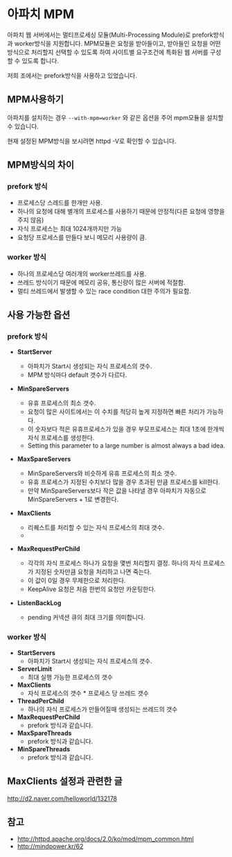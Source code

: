 # 아파치 MPM
아파치 웹 서버에서는 멀티프로세싱 모듈(Multi-Processing Module)로 prefork방식과 worker방식을 지원합니다.
MPM모듈은 요청을 받아들이고, 받아들인 요청을 어떤 방식으로 처리할지 선택할 수 있도록 하여 사이트별 요구조건에 특화된 웹 서버를 구성할 수 있도록 합니다.

저희 조에서는 prefork방식을 사용하고 있었습니다.

## MPM사용하기
아파치를 설치하는 경우 `--with-mpm=worker` 와 같은 옵션을 주어 mpm모듈을 설치할 수 있습니다.

현재 설정된 MPM방식을 보시려면 httpd -V로 확인할 수 있습니다.

## MPM방식의 차이
### prefork 방식
- 프로세스당 스레드를 한개만 사용.
- 하나의 요청에 대해 별개의 프로세스를 사용하기 때문에 안정적(다른 요청에 영향을 주지 않음)
- 자식 프로세스는 최대 1024개까지만 가능
- 요청당 프로세스를 만들다 보니 메모리 사용량이 큼.
### worker 방식
- 하나의 프로세스당 여러개의 worker쓰레드를 사용.
- 쓰레드 방식이기 때문에 메모리 공유, 통신량이 많은 서버에 적절함.
- 멀티 쓰레드에서 발생할 수 있는 race condition 대한 주의가 필요함.

## 사용 가능한 옵션
### prefork 방식
- **StartServer**
	- 아파치가 Start시 생성되는 자식 프로세스의 갯수.
	- MPM 방식마다 default 갯수가 다르다.
- **MinSpareServers**
	- 유휴 프로세스의 최소 갯수.
	- 요청이 많은 사이트에서는 이 수치를 적당히 높게 지정하면 빠른 처리가 가능하다.
	- 이 숫자보다 적은 유휴프로세스가 있을 경우 부모프로세스는 최대 1초에 한개씩 자식 프로세스를 생성한다.
	- Setting this parameter to a large number is almost always a bad idea.
- **MaxSpareServers**
	- MinSpareServers와 비슷하게 유휴 프로세스의 최소 갯수.
	- 유휴 프로세스가 지정된 수치보다 많을 경우 초과된 만큼 프로세스를 kill한다.
	- 만약 MinSpareServers보다 작은 값을 나타낼 경우 아파치가 자동으로 MinSpareServers + 1로 변경한다.
- **MaxClients**
	- 리퀘스트를 처리할 수 있는 자식 프로세스의 최대 갯수.
	- 
- **MaxRequestPerChild**
	- 각각의 자식 프로세스 하나가 요청을 몇번 처리할지 결정. 하나의 자식 프로세스가 지정된 숫자만큼 요청을 처리하고 나면 죽는다.
	- 이 값이 0일 경우 무제한으로 처리한다.
	- KeepAlive 요청은 처음 한번의 요청만 카운팅한다.

- **ListenBackLog**
	- pending 커넥션 큐의 최대 크기를 의미합니다.

### worker 방식
- **StartServers**
	- 아파치가 Start시 생성되는 자식 프로세스의 갯수.
- **ServerLimit**
	-  최대 실행 가능한 프로세스의 갯수
-  **MaxClients**
	- 자식 프로세스의 갯수 * 프로세스 당 쓰레드 갯수
-  **ThreadPerChild**
	-  하나의 자식 프로세스가 만들어질때 생성되는 쓰레드의 갯수
-  **MaxRequestPerChild**
	-  prefork 방식과 같습니다.
-  **MaxSpareThreads**
	-  prefork 방식과 같습니다.
-  **MinSpareThreads**
	-  prefork 방식과 같습니다.

## MaxClients 설정과 관련한 글
http://d2.naver.com/helloworld/132178


## 참고
- http://httpd.apache.org/docs/2.0/ko/mod/mpm_common.html
- http://mindpower.kr/62
